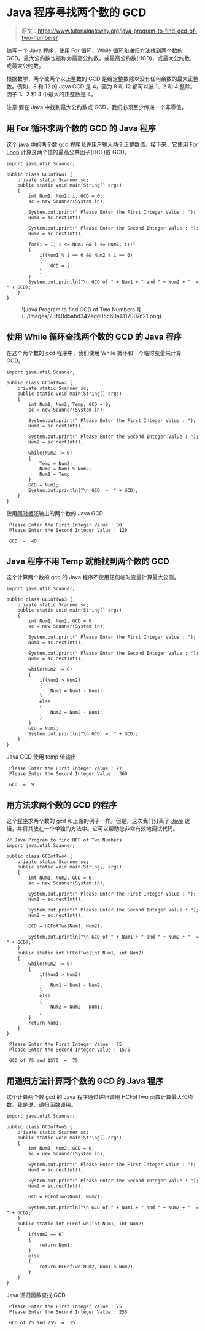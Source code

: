 # Java 程序寻找两个数的 GCD

> 原文：<https://www.tutorialgateway.org/java-program-to-find-gcd-of-two-numbers/>

编写一个 Java 程序，使用 For 循环、While 循环和递归方法找到两个数的 GCD。最大公约数也被称为最高公约数，或最高公约数(HCD)，或最大公约数，或最大公约数。

根据数学，两个或两个以上整数的 GCD 是给定整数除以没有任何余数的最大正整数。例如，8 和 12 的 Java GCD 是 4，因为 8 和 12 都可以被 1、2 和 4 整除。因子 1、2 和 4 中最大的正整数是 4。

注意:要在 Java 中找到最大公约数或 GCD，我们必须至少传递一个非零值。

## 用 For 循环求两个数的 GCD 的 Java 程序

这个 java 中的两个数 gcd 程序允许用户输入两个正整数值。接下来，它使用 [For Loop](https://www.tutorialgateway.org/java-for-loop/) 计算这两个值的最高公共因子(HCF)或 GCD。

```
import java.util.Scanner;

public class GCDofTwo1 {
	private static Scanner sc;
	public static void main(String[] args) 
	{
		int Num1, Num2, i, GCD = 0;
		sc = new Scanner(System.in);

		System.out.print(" Please Enter the First Integer Value : ");
		Num1 = sc.nextInt();	

		System.out.print(" Please Enter the Second Integer Value : ");
		Num2 = sc.nextInt();

		for(i = 1; i <= Num1 && i <= Num2; i++)
	    {
	        if(Num1 % i == 0 && Num2 % i == 0)
	        {
	            GCD = i;
	        }
	    }	
		System.out.println("\n GCD of " + Num1 + " and " + Num2 + "  =  " + GCD);
	}
}
```

<figure class="wp-block-image">![Java Program to find GCD of Two Numbers 1](../Images/23f40d5abd342edd05c60a4117007c21.png)</figure>

## 使用 While 循环查找两个数的 GCD 的 Java 程序

在这个两个数的 gcd 程序中，我们使用 While 循环和一个临时变量来计算 GCD。

```
import java.util.Scanner;

public class GCDofTwo2 {
	private static Scanner sc;
	public static void main(String[] args) 
	{
		int Num1, Num2, Temp, GCD = 0;
		sc = new Scanner(System.in);

		System.out.print(" Please Enter the First Integer Value : ");
		Num1 = sc.nextInt();	

		System.out.print(" Please Enter the Second Integer Value : ");
		Num2 = sc.nextInt();

		while(Num2 != 0)
	    {
			Temp = Num2;
			Num2 = Num1 % Num2;
			Num1 = Temp;
	    }
		GCD = Num1;
		System.out.println("\n GCD  =  " + GCD);
	}
}
```

使用[同时循环](https://www.tutorialgateway.org/java-while-loop/)输出的两个数的 Java GCD

```
 Please Enter the First Integer Value : 80
 Please Enter the Second Integer Value : 120

 GCD  =  40
```

## Java 程序不用 Temp 就能找到两个数的 GCD

这个计算两个数的 gcd 的 Java 程序不使用任何临时变量计算最大公测。

```
import java.util.Scanner;

public class GCDofTwo3 {
	private static Scanner sc;
	public static void main(String[] args) 
	{
		int Num1, Num2, GCD = 0;
		sc = new Scanner(System.in);

		System.out.print(" Please Enter the First Integer Value : ");
		Num1 = sc.nextInt();	

		System.out.print(" Please Enter the Second Integer Value : ");
		Num2 = sc.nextInt();

		while(Num2 != 0)
	    {
			if(Num1 > Num2)
			{
				Num1 = Num1 - Num2;
			}
			else
			{
				Num2 = Num2 - Num1;
			}
	    }
		GCD = Num1;
		System.out.println("\n GCD  =  " + GCD);
	}
}
```

Java GCD 使用 temp 值输出

```
 Please Enter the First Integer Value : 27
 Please Enter the Second Integer Value : 360

 GCD  =  9
```

## 用方法求两个数的 GCD 的程序

这个[程序](https://www.tutorialgateway.org/learn-java-programs/)求两个数的 gcd 和上面的例子一样。但是，这次我们分离了 [Java](https://www.tutorialgateway.org/java-tutorial/) 逻辑，并将其放在一个单独的方法中。它可以帮助您非常有效地调试代码。

```
// Java Program to find HCF of Two Numbers
import java.util.Scanner;

public class GCDofTwo4 {
	private static Scanner sc;
	public static void main(String[] args) 
	{
		int Num1, Num2, GCD = 0;
		sc = new Scanner(System.in);

		System.out.print(" Please Enter the First Integer Value : ");
		Num1 = sc.nextInt();	

		System.out.print(" Please Enter the Second Integer Value : ");
		Num2 = sc.nextInt();

		GCD = HCFofTwo(Num1, Num2);

		System.out.println("\n GCD of " + Num1 + " and " + Num2 + "  =  " + GCD);
	}
	public static int HCFofTwo(int Num1, int Num2)
	{
		while(Num2 != 0)
	    {
			if(Num1 > Num2)
			{
				Num1 = Num1 - Num2;
			}
			else
			{
				Num2 = Num2 - Num1;
			}
	    }
		return Num1;
	}
}
```

```
 Please Enter the First Integer Value : 75
 Please Enter the Second Integer Value : 1575

 GCD of 75 and 1575  =  75
```

## 用递归方法计算两个数的 GCD 的 Java 程序

这个计算两个数 gcd 的 Java 程序通过递归调用 HCFofTwo 函数计算最大公约数。我是说，递归函数调用。

```
import java.util.Scanner;

public class GCDofTwo5 {
	private static Scanner sc;
	public static void main(String[] args) 
	{
		int Num1, Num2, GCD = 0;
		sc = new Scanner(System.in);

		System.out.print(" Please Enter the First Integer Value : ");
		Num1 = sc.nextInt();	

		System.out.print(" Please Enter the Second Integer Value : ");
		Num2 = sc.nextInt();

		GCD = HCFofTwo(Num1, Num2);

		System.out.println("\n GCD of " + Num1 + " and " + Num2 + "  =  " + GCD);
	}
	public static int HCFofTwo(int Num1, int Num2)
	{
		if(Num2 == 0)
		{
			return Num1;
		}
		else
		{
			return HCFofTwo(Num2, Num1 % Num2);
		}
	}
}
```

Java 递归函数查找 GCD

```
 Please Enter the First Integer Value : 75
 Please Enter the Second Integer Value : 255

 GCD of 75 and 255  =  15
```